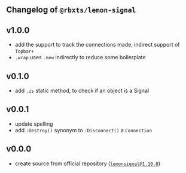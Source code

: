## Changelog of `@rbxts/lemon-signal`

## v1.0.0
- add the support to track the connections made, indirect support of `Topbar+`
- `.wrap` uses `.new` indirectly to reduce some boilerplate

## v0.1.0
- add `.is` static method, to check if an object is a Signal

## v0.0.1
- update spelling
- add `:Destroy()` synonym to `:Disconnect()` a `Connection`


## v0.0.0
- create source from official repository ([`lemonsignal@1.10.0`](https://github.com/Data-Oriented-House/LemonSignal))
